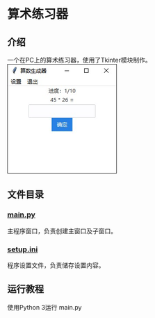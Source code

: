 # 算术练习器

## 介绍
一个在PC上的算术练习器，使用了Tkinter模块制作。
![](IMG.JPG)

## 文件目录

### [main.py](main.py)
主程序窗口，负责创建主窗口及子窗口。

### [setup.ini](setup.ini)
程序设置文件，负责储存设置内容。

## 运行教程
使用Python 3运行 main.py

